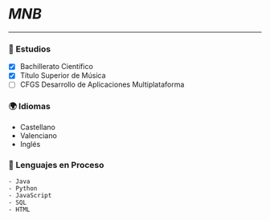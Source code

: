# *MNB* 
***

### 📖 Estudios
- [x] Bachillerato Científico
- [x] Título Superior de Música
- [ ] CFGS Desarrollo de Aplicaciones Multiplataforma

### 🌍 Idiomas
- Castellano
- Valenciano
- Inglés

### 🔧 Lenguajes en Proceso
```
- Java
- Python
- JavaScript
- SQL
- HTML
```
